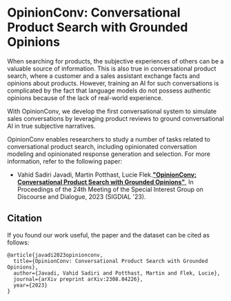 # OpinionConv: Conversational Product Search with Grounded Opinions

When searching for products, the subjective experiences of others can be a valuable source of information. This is also true in conversational product search, where a customer and a sales assistant exchange facts and opinions about products. However, training an AI for such conversations is complicated by the fact that language models do not possess authentic opinions because of the lack of real-world experience.

With OpinionConv, we develop the first conversational system to simulate sales conversations by leveraging product reviews to ground conversational AI in true subjective narratives.

OpinionConv enables researchers to study a number of tasks related to conversational product search, including opinionated conversation modeling and opinionated response generation and selection. For more information, refer to the following paper:

- Vahid Sadiri Javadi, Martin Potthast, Lucie Flek.[**"OpinionConv: Conversational Product Search with Grounded Opinions"**](https://arxiv.org/abs/2308.04226), In Proceedings of the 24th Meeting of the Special Interest Group on Discourse and Dialogue, 2023 (SIGDIAL '23).

## Citation
If you found our work useful, the paper and the dataset can be cited as follows:

```
@article{javadi2023opinionconv,
  title={OpinionConv: Conversational Product Search with Grounded Opinions},
  author={Javadi, Vahid Sadiri and Potthast, Martin and Flek, Lucie},
  journal={arXiv preprint arXiv:2308.04226},
  year={2023}
}
```
